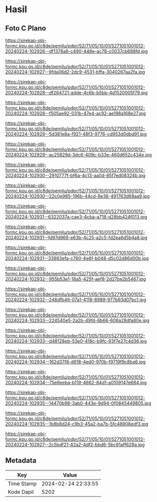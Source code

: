 # Hasil

## Foto C Plano

https://sirekap-obj-formc.kpu.go.id/c8de/pemilu/pdpr/52/71/05/10/01/5271051001012-20240224-102926--df1378a8-c490-448e-ac78-c0037cb688fd.jpg

https://sirekap-obj-formc.kpu.go.id/c8de/pemilu/pdpr/52/71/05/10/01/5271051001012-20240224-102927--9fda06d2-2dc9-4531-bffa-3040267aa2fa.jpg

https://sirekap-obj-formc.kpu.go.id/c8de/pemilu/pdpr/52/71/05/10/01/5271051001012-20240224-102928--df264721-adde-4c6b-b5bb-4d1520005f79.jpg

https://sirekap-obj-formc.kpu.go.id/c8de/pemilu/pdpr/52/71/05/10/01/5271051001012-20240224-102928--f505ae92-031b-47e4-ac92-ae198a168e27.jpg

https://sirekap-obj-formc.kpu.go.id/c8de/pemilu/pdpr/52/71/05/10/01/5271051001012-20240224-102929--5d381e8a-f921-48f3-9776-cd953d0dbd91.jpg

https://sirekap-obj-formc.kpu.go.id/c8de/pemilu/pdpr/52/71/05/10/01/5271051001012-20240224-102929--ac25829d-3dc6-409c-b33e-460d652c434e.jpg

https://sirekap-obj-formc.kpu.go.id/c8de/pemilu/pdpr/52/71/05/10/01/5271051001012-20240224-102930--2910777f-bf6a-4c13-aa0d-85f7ed08324b.jpg

https://sirekap-obj-formc.kpu.go.id/c8de/pemilu/pdpr/52/71/05/10/01/5271051001012-20240224-102930--22c0e985-196b-44cd-9e36-491763d68aa9.jpg

https://sirekap-obj-formc.kpu.go.id/c8de/pemilu/pdpr/52/71/05/10/01/5271051001012-20240224-102931--6322037a-cae3-4cba-a718-d28bb424f013.jpg

https://sirekap-obj-formc.kpu.go.id/c8de/pemilu/pdpr/52/71/05/10/01/5271051001012-20240224-102931--fd97d969-e63b-4c25-a2c5-fd2ea6d5b4a8.jpg

https://sirekap-obj-formc.kpu.go.id/c8de/pemilu/pdpr/52/71/05/10/01/5271051001012-20240224-102931--33983efa-c760-4e6f-b048-d5c02d86d00b.jpg

https://sirekap-obj-formc.kpu.go.id/c8de/pemilu/pdpr/52/71/05/10/01/5271051001012-20240224-102932--955b53e1-18a5-425f-aef8-2d27be2b5467.jpg

https://sirekap-obj-formc.kpu.go.id/c8de/pemilu/pdpr/52/71/05/10/01/5271051001012-20240224-102932--248dfb46-07a1-4118-8989-977b93d07bc1.jpg

https://sirekap-obj-formc.kpu.go.id/c8de/pemilu/pdpr/52/71/05/10/01/5271051001012-20240224-102933--224540e5-2a2b-49fd-8b66-606a28dfa80e.jpg

https://sirekap-obj-formc.kpu.go.id/c8de/pemilu/pdpr/52/71/05/10/01/5271051001012-20240224-102933--d48128eb-53e0-418c-b9fc-93f7e27c4d36.jpg

https://sirekap-obj-formc.kpu.go.id/c8de/pemilu/pdpr/52/71/05/10/01/5271051001012-20240224-102934--162d37f8-d618-4ed0-970b-f9719f9c8ba6.jpg

https://sirekap-obj-formc.kpu.go.id/c8de/pemilu/pdpr/52/71/05/10/01/5271051001012-20240224-102934--75e6eeba-b119-4662-84d1-a0109147e684.jpg

https://sirekap-obj-formc.kpu.go.id/c8de/pemilu/pdpr/52/71/05/10/01/5271051001012-20240224-102935--14470b98-3ab0-443e-9d94-0f0845449805.jpg

https://sirekap-obj-formc.kpu.go.id/c8de/pemilu/pdpr/52/71/05/10/01/5271051001012-20240224-102935--1b8b8d24-c9b3-45a2-ba7b-5fc48908edf3.jpg

https://sirekap-obj-formc.kpu.go.id/c8de/pemilu/pdpr/52/71/05/10/01/5271051001012-20240224-102927--2c5bdf21-42a2-4df2-bbd6-5bc91aff628a.jpg


## Metadata

| Key        | Value               |
| ---------- | ------------------- |
| Time Stamp | 2024-02-24 22:33:55 |
| Kode Dapil | 5202                |



